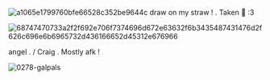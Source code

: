 ![a1065e1799760bfe66528c352be9644c](https://github.com/user-attachments/assets/b1c949a4-e8eb-47ad-8d02-fd2183bbc4c4)
draw on my straw  !  . Taken  💞  :3 

![68747470733a2f2f692e706f7374696d672e63632f6b3435487431476d2f626c696e6b6965732d436166652d45312e676966](https://github.com/user-attachments/assets/2ffddae7-ee44-42c6-acdd-c67d04777bf4)


angel  . / Craig  . Mostly afk  ! 


![0278-galpals](https://github.com/user-attachments/assets/847db77a-0b22-4a03-92e6-b183b5965dca)